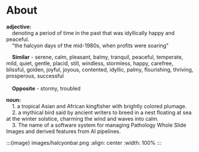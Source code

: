 # About 

**adjective:**<br>
&nbsp;&nbsp;&nbsp;&nbsp;denoting a period of time in the past that was idyllically happy and peaceful.<br>
&nbsp;&nbsp;&nbsp;&nbsp;"the halcyon days of the mid-1980s, when profits were soaring"<br>

&nbsp;&nbsp;&nbsp;&nbsp;**Similar** - serene, calm, pleasant, balmy, tranquil, peaceful, temperate, mild, quiet, gentle, placid, still, windless, stormless, happy, carefree, blissful, golden, joyful, joyous, contented, idyllic, palmy, flourishing, thriving, prosperous, successful<br><br>
&nbsp;&nbsp;&nbsp;&nbsp;**Opposite** - stormy, troubled<br>

**noun:**<br>
&nbsp;&nbsp;&nbsp;&nbsp;1. a tropical Asian and African kingfisher with brightly colored plumage.<br>
&nbsp;&nbsp;&nbsp;&nbsp;2. a mythical bird said by ancient writers to breed in a nest floating at sea at the winter solstice, charming the wind and waves into calm.<br>
&nbsp;&nbsp;&nbsp;&nbsp;3. The name of a software system for managing Pathology Whole Slide Images and derived features from AI pipelines.<br>

:::{image} images/halcyonbar.png
:align: center
:width: 100%
:::
